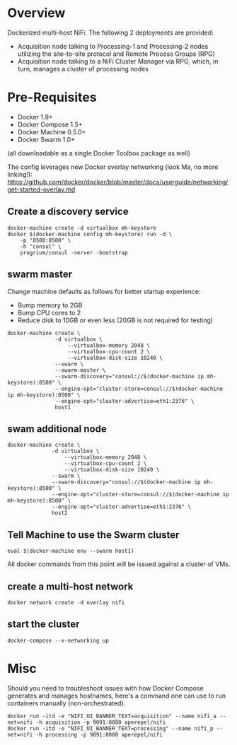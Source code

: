 # Overview

Dockerized multi-host NiFi. The following 2 deployments are provided:
- Acquisition node talking to Processing-1 and Processing-2 nodes utilizing the site-to-site protocol
and Remote Process Groups (RPG)
- Acquisition node talking to a NiFi Cluster Manager via RPG, which, in turn, manages a cluster of processing nodes

# Pre-Requisites
- Docker 1.9+
- Docker Compose 1.5+
- Docker Machine 0.5.0+
- Docker Swarm 1.0+

(all downloadable as a single Docker Toolbox package as well)

The config leverages new Docker overlay networking (look Ma, no more linking!): https://github.com/docker/docker/blob/master/docs/userguide/networking/get-started-overlay.md

## Create a discovery service
```
docker-machine create -d virtualbox mh-keystore
docker $(docker-machine config mh-keystore) run -d \
    -p "8500:8500" \
    -h "consul" \
    progrium/consul -server -bootstrap
```

## swarm master
Change machine defaults as follows for better startup experience:
- Bump memory to 2GB
- Bump CPU cores to 2
- Reduce disk to 10GB or even less (20GB is not required for testing)

```
docker-machine create \
               -d virtualbox \
                   --virtualbox-memory 2048 \
                   --virtualbox-cpu-count 2 \
                   --virtualbox-disk-size 10240 \
               --swarm \
               --swarm-master \
               --swarm-discovery="consul://$(docker-machine ip mh-keystore):8500" \
               --engine-opt="cluster-store=consul://$(docker-machine ip mh-keystore):8500" \
               --engine-opt="cluster-advertise=eth1:2376" \
               host1
```

## swam additional node
```
docker-machine create \
              -d virtualbox \
                  --virtualbox-memory 2048 \
                  --virtualbox-cpu-count 2 \
                  --virtualbox-disk-size 10240 \
              --swarm \
              --swarm-discovery="consul://$(docker-machine ip mh-keystore):8500" \
              --engine-opt="cluster-store=consul://$(docker-machine ip mh-keystore):8500" \
              --engine-opt="cluster-advertise=eth1:2376" \
              host2
```

## Tell Machine to use the Swarm cluster
```
eval $(docker-machine env --swarm host1)
```
All docker commands from this point will be issued against a cluster of VMs.

## create a multi-host network
```
docker network create -d overlay nifi
```

## start the cluster
```
docker-compose --x-networking up
```

# Misc
Should you need to troubleshoot issues with how Docker Compose generates and manages hostnames, here's a command one
can use to run containers manually (non-orchestrated).

```
docker run -itd -e "NIFI_UI_BANNER_TEXT=acquisition" --name nifi_a --net=nifi -h acquisition -p 9091:8080 aperepel/nifi
docker run -itd -e "NIFI_UI_BANNER_TEXT=processing" --name nifi_p --net=nifi -h processing -p 9091:8080 aperepel/nifi
```
